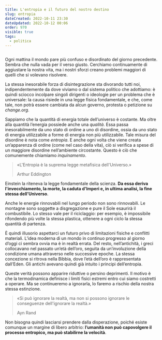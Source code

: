 ```yaml
---
title: L'entropia e il futuro del nostro destino
slug: entropia
dateCreated: 2022-10-11 23:30
dateUpdated: 2022-10-12 00:06
order: 970
visible: true
tags:
  - politica
---
```


##

<span class="newthought">Ogni mattina</span> il mondo pare più confuso e disordinato del giorno precedente. Sembra che nulla vada per il verso giusto. Cerchiamo continuamente di aggiustare la nostra vita, ma i nostri sforzi creano problemi maggiori di quelli che si volevano risolvere.

La stessa inesorabile forza di disintegrazione sta divorando tutti noi, indipendentemente da dove viviamo o dal sistema politico che adottiamo: è quindi sciocco incolpare singoli dirigenti o ideologie per un problema che è universale: la causa risiede in una legge fisica fondamentale, e che, come tale, non potrà essere cambiata da alcun governo, protesta o petizione su _change.org_.

Sappiamo che la quantità di energia totale dell’universo è costante. Ma oltre alla quantità l’energia possiede anche una _qualità_. Essa passa inesorabilmente da uno stato di ordine a uno di disordine, ossia da uno stato di energia utilizzabile a forme di energia non più utilizzabile. Tale misura del disordine è nota come _entropia_. E anche ogni volta che viene creata un’apparenza di ordine (come nel caso della vita), ciò si verifica a spese di un maggiore disordine nell’ambiente circostante. Questo è ciò che comunemente chiamiamo _inquinamento_.

<div class="epigraph">
    <blockquote>
        <p>«L'Entropia è la suprema legge metafisica dell'Universo.»</p>
        <footer>Arthur Eddington</footer>
    </blockquote>
</div>

Einstein la riteneva la legge fondamentale della scienza. **Da essa deriva l'invecchiamento, la morte, la caduta d'Imperi e, in ultima analisi, la fine stessa dell'Universo**.

Anche le energie rinnovabili nel lungo periodo non sono rinnovabili. Le montagne sono soggette a disgregazione e pure il Sole esaurirà il combustibile. Lo stesso vale per il riciclaggio: per esempio, è impossibile rifondendo più volte la stessa plastica, ottenere a ogni ciclo la stessa quantità di partenza.

È quindi illusorio aspettarci un futuro privo di limitazioni fisiche e conflitti materiali. L’idea moderna di un mondo in continuo progresso al giorno d’oggi ci sembra ovvia ma è in realtà errata. Del resto, nell’antichità, i greci collocavano nel passato un’età dell’oro, seguita da un’involuzione della condizione umana attraverso nelle successive epoche. La stessa concezione si ritrova nella Bibbia, dove l’età dell’oro è rappresentata dall’Eden. Gli antichi avevano quindi già intuito i principi dell’entropia.

Queste verità possono apparire riduttive o persino deprimenti. Il motivo è che la termodinamica definisce i limiti fisici estremi entro cui siamo costretti a operare. Ma se continueremo a ignorarla, lo faremo a rischio della nostra stessa estinzione.

<div class="epigraph">
    <blockquote>
        <p>«Si può ignorare la realtà, ma non si possono ignorare le conseguenze dell'ignorare la realtà.»</p>
        <footer>Ayn Rand</footer>
    </blockquote>
</div>

Non bisogna quindi lasciarsi prendere dalla disperazione, poiché esiste comunque un margine di libero arbitrio: **l’umanità non può capovolgere il processo entropico, ma può stabilirne la velocità**.
